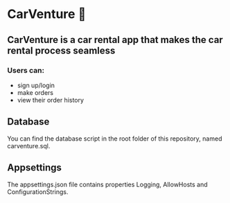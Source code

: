 # CarVenture :car:
## CarVenture is a car rental app that makes the car rental process seamless
### Users can:
- sign up/login
- make orders
- view their order history

## Database
You can find the database script in the root folder of this repository, named carventure.sql.

## Appsettings
The appsettings.json file contains properties Logging, AllowHosts and ConfigurationStrings.
